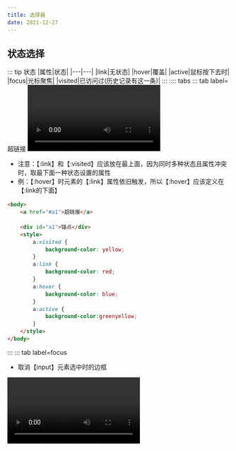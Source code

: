 ```yaml
---
title: 选择器
date: 2021-12-27
---
```

## 状态选择
::: tip 状态
|属性|状态|
|---|---|
|link|无状态|
|hover|覆盖|
|active|鼠标按下去时|
|focus|光标聚焦|
|visited|已访问过(历史记录有这一条)|
:::
:::: tabs
::: tab label=超链接
<video src="./assets/csslinkvisited.mp4" style="width:300px;" controls />


* 注意：【:link】和【:visited】应该放在最上面，因为同时多种状态且属性冲突时，取最下面一种状态设置的属性
* 例：【:hover】时元素的【:link】属性依旧触发，所以【:hover】应该定义在【:link的下面】
```html
<body>
    <a href="#a1">超链接</a>

    <div id="a1">锚点</div>
    <style>
        a:visited {
            background-color: yellow;
        }
        a:link {
            background-color: red;
        }
        a:hover {
            background-color: blue;
        }
        a:active {
            background-color:greenyellow;
        }
    </style>
</body>
```
:::
::: tab label=focus
* 取消【input】元素选中时的边框  
<video src="./assets/inputfocus.mp4" style="width:300px;" controls />

```html{6-8}
<body>
    <input type="text" id="input1">
    <input type="text" id="input2">

    <style>
        #input1:focus {
            outline: none;
        }
    </style>
</body>
```
:::
::::
## 关联选择器
::: tip 
|选择器|选择元素|
|---|---|
|交集：【p标签】且【.left】|p.left|
|后代：【p标签】内的【.left】|p .left【空格分开】|
|并集：【p标签】和【.left】|p,.left|
|子代|p>.left|
|所有弟弟|p~.left|
|下一个弟弟|p+.left|
:::
:::: tabs
::: tab label=交集/后代/并集
<img src="./assets/cssjiaojixuanzeqi.png" style="width:400px;">

```html
<body>
    <p class="left">
        p且left
        <span class="left">p的儿子 left</span>
    </p>
    
    <span class="left">p的兄弟 left</span>

    <style>
        /* 交集选择器，p 且 left */
        p.left {
            color: red;
        }

        /* 后代选择器，p 的后代 left */
        p .left {
            color: green;
        }

        /* 并集选择器，p 和 left */
        p,.left {
            background-color: rgb(253, 224, 162);
        }
    </style>
</body>
```
:::
::: tab label=子代/兄弟
<img src="./assets/guanxixuanzeqi.png" style="width:300px;">

```html{4-10}
<body>
    <div class="big-brother">哥哥</div>
    
    <div class="me">
        我
        <div class="child">
            儿子
            <div>孙子</div>
        </div>
    </div>
    
    <div class="brother">弟弟</div>

    <div class="sister">妹妹</div>


    <style>
        /* 下一个弟弟 */
        .me+div{
            background-color: red;
        }

        /* 所有弟弟 */
        .me~div {
            font-size: 25px;
        }

        /* 儿子 */
        .me>div {
            border: #333 solid 1px;
        }
    </style>
</body>
```
:::
::::
## 属性选择器
::: tip 属性选择器
* 元素拥有某个属性时选择，【css scope原理】
```css
[property] {}
```
:::
:::: tabs
::: tab label=属性选择器
<img src="./assets/shuxingxuanzeqi.png" style="width:400px;">

```html
<body>
    <div>tag选择器</div>
    <div class="box">普通class选择器</div>
    <div class="box" data-hash123>class配属性选择器</div>


    <style>
        div {
            background-color: red;
        }
        .box {
            background-color: yellow;
        }
        .box[data-hash123] {
            background-color: green;
        }
    </style>
</body>
```
:::
::::
## 正则属性选择器
::: tip 正则匹配属性
|选择器|含义|
|---|---|
|[id^=my]|id以my开头|
|[data$=box]|data以box结尾|
|[id*=container]|id包含container|
:::
:::: tabs
::: tab label=示例
<img src="./assets/shuxingzhengze.png" style="width:300px;">

```html
<body>
    <div id="my-box">1</div>
    <div id="his-box">2</div>
    <div id="our-container">3</div>
    <div id="my-container">4</div>


    <style>
        div[id^=my] {
            background-color: red;
        }

        div[id$=container] {
            font-size: 40px;
        }

        div[id*=our] {
            color: pink;
        }
    </style>
</body>
```
:::
::::
## 结构化伪类选择器
::: tip 伪类
|选择元素|选择器|
|---|---|
|非选择器|li:not(.me)|
|独子|container:only-child|
|大儿子|:first-child|
|小儿子|:last-child|
|按序选择|:nth-child(3) / :nth-child(2N)|
|奇偶选择器|:nth-of-type(even) / :nth-of-type(odd)|
|空选择器|:empty|
|跳转目标选择器|:target|
:::
:::: tabs
::: tab label=非
* 本选择器且非内部选择器
<img src="./assets/feixuanzeqi.png" style="width:300px;">

```html{10}
<body>
    <ul class="father">
        <li class="big-brother">哥哥</li>
        <li class="me">我</li>
        <li class="brother">弟弟</li>
        <li class="sister">妹妹</li>
    </ul>

    <style>
        li:not(.me) {
            background-color: pink;
        }
    </style>
</body>
```
:::
::: tab label=独子
* 本标签是父标签的独子  
<img src="./assets/onlychild.png" style="width:300px;">

```html{9-11}
<body>
    <ul class="father">
        <li class="big-brother">哥哥</li>
        <li class="me">我</li>
        <li class="brother">弟弟</li>
        <li class="sister">妹妹</li>
    </ul>

    <ul class="father">
        <li>独子</li>
    </ul>

    <style>
        li:only-child {
            background-color: pink;
        }
    </style>
</body>
```
:::
::: tab label=大儿子/小儿子
* 本标签是父标签的大儿子/小儿子，独子的情况下都触发，取后面那一个定义的  
<img src="./assets/onlychild.png" style="width:300px;">

```html
<body>
    <ul class="father">
        <li class="big-brother">哥哥</li>
        <li class="me">我</li>
        <li class="brother">弟弟</li>
        <li class="sister">妹妹</li>
    </ul>

    <ul class="father">
        <li>独子</li>
    </ul>

    <style>
        li:first-child {
            background-color: pink;
        }

        li:last-child {
            background-color: red;
        }
    </style>
</body>
```
:::
::: tab label=按序选择
* 本标签是【父标签的第X个】，可以使用N作为正整数来做无限渲染 【N=0，1，2，3...】
>例：列表三种颜色循环渲染，第一个例外渲染成黑色  

<img src="./assets/xunhuanliebiao.png" style="width:300px;">

```html{16-24}
<body>
    <ul class="father">
        <li>1</li>
        <li>2</li>
        <li>3</li>
        <li>4</li>
        <li>5</li>
        <li>6</li>
        <li>7</li>
        <li>8</li>
        <li>9</li>
        <li>10</li>
    </ul>

    <style>
        li:nth-child(3N) {
            background-color: red;
        }
        li:nth-child(3N + 1) {
            background-color: pink;
        }
        li:nth-child(3N + 2) {
            background-color: yellow;
        }

        li:nth-child(1) {
            background-color: black;
        }
    </style>
</body>
```
:::
::: tab label=奇偶选择器
<img src="./assets/jiouxuanzeqi.png" style="width:300px;">

```html{16-21}
<body>
    <ul class="father">
        <li>1</li>
        <li>2</li>
        <li>3</li>
        <li>4</li>
        <li>5</li>
        <li>6</li>
        <li>7</li>
        <li>8</li>
        <li>9</li>
        <li>10</li>
    </ul>

    <style>
        li:nth-of-type(odd) {
            background-color: pink;
        }
        li:nth-of-type(even) {
            background-color: yellow;
        }
    </style>
</body>
```
:::
::: tab label=空选择器
* 本选择器且【没有内容和子标签】  
<img src="./assets/kongxuanzeqi.png" style="width:300px;">

```html{11-12}
<body>
    <ul class="father">
        <li>1</li>
        <li>2</li>
        <li>3</li>
        <li>4</li>
        <li>5</li>
        <li>6</li>
        <li>7</li>
        <li>8</li>
        <li><span></span></li>
        <li></li>
    </ul>

    <style>
        li:empty {
            background-color: pink;
        }
    </style>
</body>
```
:::
::: tab label=跳转目标选择器
* 本选择器且【作为超链接的跳转目标被触发时】  
<video src="./assets/targetxuanzeqi.mp4" style="width:300px;" controls/>

```html{18-20}
<body>
    <a href="#a1">超链接1</a>
    <a href="#a2">超链接2</a>
    
    <ul class="father">
        <li id="a1">1</li>
        <li>2</li>
        <li>3</li>
        <li>4</li>
        <li>5</li>
        <li>6</li>
        <li>7</li>
        <li>8</li>
        <li><span></span></li>
        <li></li>
    </ul>
    <style>
        li:target {
            background-color: pink;
        }
    </style>
</body>
```
:::
::::
## 伪元素
::: tip 伪元素
* 伪元素：是一个附加至选择器末的关键词，允许你对被选择元素的特定部分修改样式。
* 与伪类的区别：CSS 伪类 是添加到选择器的关键字，指定要选择的元素的【特殊状态】。

|伪元素|效果|
|---|---|
|after|选择器内末尾添加一个伪元素|
|before|选择器内开头添加一个伪元素|
|first-letter|块级元素的第一行的第一个字母|
|first-line|所选块级元素的第一行|
|marker|结构化标识符|
|placeholder|占位文本|
|selection|选中文本的样式自定义|
:::
:::: tabs
::: tab label=after/before
<img src="./assets/beforeafter.png" style="width:400px;">

```html{5-13}
<body>
    <p class="content">我是一段文章文章。。。</p>

    <style>
        .content::before {
            content: "hello~,";
            background-color: pink;
        }
        .content::after {
            content: "that is all~";
            background-color: yellow;
        }
    </style>
</body>
```
:::
::: tab label=first-letter
<img src="./assets/firstletter.png" style="width:250px;">

```html{13-15}
<body>
    <p class="content">
        我是一段文章文章。。。
        <br>
        我是第二行
    </p>

    <div class="content">
        我是一段文章文章。。。
    </div>

    <style>
        .content::first-letter {
            background-color: pink;
        }
    </style>
</body>
```
:::
::: tab label=first-line
<img src="./assets/firstline.png" style="width:250px;">

```html{13-15}
<body>
    <p class="content">
        我是一段文章文章。。。
        <br>
        我是第二行
    </p>

    <div class="content">
        我是一段文章文章。。。
    </div>

    <style>
        .content::first-line {
            background-color: pink;
        }
    </style>
</body>
```
:::
::: tab label=marker
* HTML默认的结构化标记增加自定义样式  
<img src="./assets/marker.png" style="width:250px;">

```html{15-17}
<body>
    <ul>
        <li>1</li>
        <li>2</li>
        <li>3</li>
        <li class="me">4</li>
        <li>5</li>
        <li>6</li>
        <li>7</li>
        <li>8</li>
        <li>9</li>
        <li>10</li>
    </ul>
    <style>
        .me::marker {
            color: red;
        }
    </style>
</body>
```
:::
::: tab label=placeholder
* HTML默认的结构化标记增加自定义样式  
<img src="./assets/placeholder.png" style="width:300px;">

```html{5-8}
<body>
    <input type="text" placeholder="默认占位符样式">
    <input type="text" class="mybox"placeholder="自定义占位符样式">
    <style>
        .mybox::placeholder {
            color: red;
            font-size: .7rem;
        }
    </style>
</body>
```
:::
::: tab label=selection
* 本选择器内，鼠标选中文本时自定义样式  
<video src="./assets/selection.mp4" style="width:300px;" controls/>

```html
<body>
    <p>我是文字我是文字我是文字</p>
    <div>我是文字我是文字我是文字</div>
    <style>
        p::selection {
            color: hotpink;
        }
    </style>
</body>
```
:::
::::
